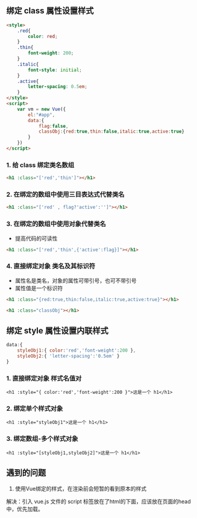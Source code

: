  ## 绑定 class 属性设置样式
```html
<style>
    .red{
        color: red;
    }
    .thin{
        font-weight: 200;
    }
    .italic{
        font-style: initial;
    }
    .active{
        letter-spacing: 0.5em;
    }
</style>
<script>
    var vm = new Vue({
        el:"#app",
        data:{
            flag:false,
            classObj:{red:true,thin:false,italic:true,active:true}
        }
    })
</script>
```

### 1. 给 class 绑定类名数组
```html
<h1 :class="['red','thin']"></h1>
```

### 2. 在绑定的数组中使用三目表达式代替类名
```html
<h1 :class="['red' , flag?'active':'']"></h1>
```
### 3. 在绑定的数组中使用对象代替类名
- 提高代码的可读性
```html
<h1 :class="['red','thin',{'active':flag}]"></h1>
```
### 4. 直接绑定对象 类名及其标识符 
- 属性名是类名，对象的属性可带引号，也可不带引号
- 属性值是一个标识符
```html
<h1 :class="{red:true,thin:false,italic:true,active:true}"></h1>

<h1 :class="classObj"></h1>
``` 

## 绑定 style 属性设置内联样式
``` javascript
data:{
    styleObj1:{ color:'red','font-weight':200 },
    styleObj2:{ 'letter-spacing':'0.5em' }
}
```

### 1. 直接绑定对象 样式名值对
```
<h1 :style="{ color:'red','font-weight':200 }">这是一个 h1</h1>
```
### 2. 绑定单个样式对象
```
<h1 :style="styleObj1">这是一个 h1</h1>
```
### 3. 绑定数组-多个样式对象
```
<h1 :style="[styleObj1,styleObj2]">这是一个 h1</h1>
```

## 遇到的问题
1. 使用Vue绑定的样式，在渲染前会短暂的看到原本的样式

解决：引入 vue.js 文件的 script 标签放在了html的下面，应该放在页面的head中，优先加载。
